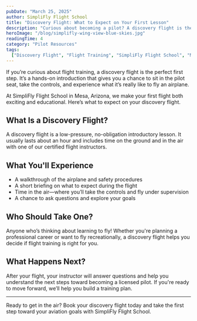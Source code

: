 ```yaml
---
pubDate: "March 25, 2025"
author: SimpliFly Flight School
title: "Discovery Flight: What to Expect on Your First Lesson"
description: "Curious about becoming a pilot? A discovery flight is the perfect way to get started. Here's what to expect at SimpliFly Flight School in Mesa, AZ."
heroImage: "/blog/simplifly-wing-view-blue-skies.jpg"
readingTime: 4
category: "Pilot Resources"
tags:
  ["Discovery Flight", "Flight Training", "SimpliFly Flight School", "Mesa, AZ"]
---
```


If you’re curious about flight training, a discovery flight is the perfect first step. It’s a hands-on introduction that gives you a chance to sit in the pilot seat, take the controls, and experience what it’s really like to fly an airplane.

At SimpliFly Flight School in Mesa, Arizona, we make your first flight both exciting and educational. Here’s what to expect on your discovery flight.

## What Is a Discovery Flight?

A discovery flight is a low-pressure, no-obligation introductory lesson. It usually lasts about an hour and includes time on the ground and in the air with one of our certified flight instructors.

## What You'll Experience

- A walkthrough of the airplane and safety procedures
- A short briefing on what to expect during the flight
- Time in the air—where you’ll take the controls and fly under supervision
- A chance to ask questions and explore your goals

## Who Should Take One?

Anyone who’s thinking about learning to fly! Whether you're planning a professional career or want to fly recreationally, a discovery flight helps you decide if flight training is right for you.

## What Happens Next?

After your flight, your instructor will answer questions and help you understand the next steps toward becoming a licensed pilot. If you're ready to move forward, we’ll help you build a training plan.

---

Ready to get in the air? Book your discovery flight today and take the first step toward your aviation goals with SimpliFly Flight School.
